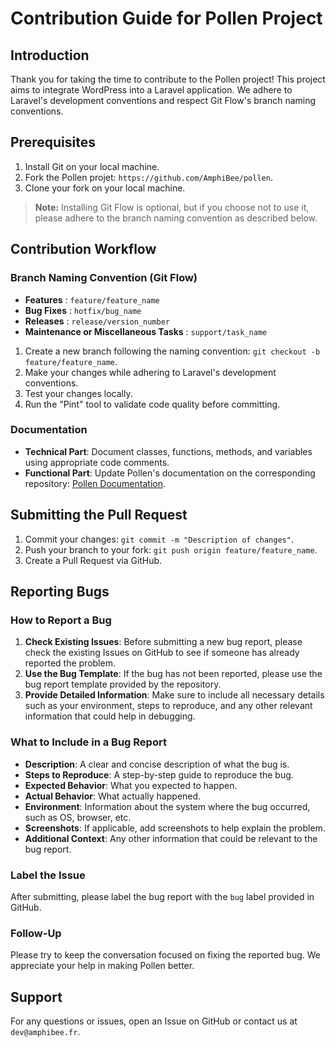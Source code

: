 # Contribution Guide for Pollen Project

## Introduction

Thank you for taking the time to contribute to the Pollen project! This project aims to integrate WordPress into a Laravel application. We adhere to Laravel's development conventions and respect Git Flow's branch naming conventions.

## Prerequisites

1. Install Git on your local machine.
2. Fork the Pollen projet: `https://github.com/AmphiBee/pollen`.
3. Clone your fork on your local machine.

> **Note:** Installing Git Flow is optional, but if you choose not to use it, please adhere to the branch naming convention as described below.

## Contribution Workflow

### Branch Naming Convention (Git Flow)

- **Features** : `feature/feature_name`
- **Bug Fixes** : `hotfix/bug_name`
- **Releases** : `release/version_number`
- **Maintenance or Miscellaneous Tasks** : `support/task_name`

1. Create a new branch following the naming convention: `git checkout -b feature/feature_name`.
2. Make your changes while adhering to Laravel's development conventions.
3. Test your changes locally.
4. Run the "Pint" tool to validate code quality before committing.

### Documentation

- **Technical Part**: Document classes, functions, methods, and variables using appropriate code comments.
- **Functional Part**: Update Pollen's documentation on the corresponding repository: [Pollen Documentation](https://github.com/AmphiBee/pollen-documentation).

## Submitting the Pull Request

1. Commit your changes: `git commit -m "Description of changes"`.
2. Push your branch to your fork: `git push origin feature/feature_name`.
3. Create a Pull Request via GitHub.

## Reporting Bugs

### How to Report a Bug

1. **Check Existing Issues**: Before submitting a new bug report, please check the existing Issues on GitHub to see if someone has already reported the problem.
2. **Use the Bug Template**: If the bug has not been reported, please use the bug report template provided by the repository.
3. **Provide Detailed Information**: Make sure to include all necessary details such as your environment, steps to reproduce, and any other relevant information that could help in debugging.

### What to Include in a Bug Report

- **Description**: A clear and concise description of what the bug is.
- **Steps to Reproduce**: A step-by-step guide to reproduce the bug.
- **Expected Behavior**: What you expected to happen.
- **Actual Behavior**: What actually happened.
- **Environment**: Information about the system where the bug occurred, such as OS, browser, etc.
- **Screenshots**: If applicable, add screenshots to help explain the problem.
- **Additional Context**: Any other information that could be relevant to the bug report.

### Label the Issue

After submitting, please label the bug report with the `bug` label provided in GitHub.

### Follow-Up

Please try to keep the conversation focused on fixing the reported bug. We appreciate your help in making Pollen better.

## Support

For any questions or issues, open an Issue on GitHub or contact us at `dev@amphibee.fr`.
